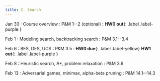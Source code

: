 ```yaml
---
title: I. Search
---
```


Jan 30
: Course overview
  : P&M 1--2 (optional)
: **HW0 out**{: .label .label-purple }

Feb 1
: Modeling search, backtracking search
  : P&M 3.1--3.4

Feb 6
: BFS, DFS, UCS
  : P&M 3.5
: **HW0 due**{: .label .label-yellow} **HW1 out**{: .label .label-purple }

Feb 8
: Heuristic search, A*, problem relaxation
  : P&M 3.6

Feb 13
: Adversarial games, minimax, alpha-beta pruning
  : P&M 14.1--14.3
